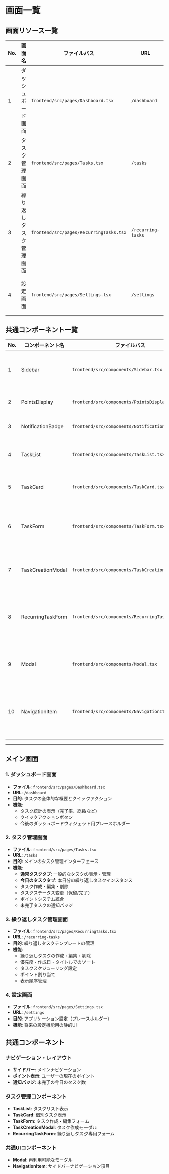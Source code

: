 # 画面一覧

## 画面リソース一覧

| No. | 画面名 | ファイルパス | URL | 主要機能 |
|-----|--------|-------------|-----|----------|
| 1 | ダッシュボード画面 | `frontend/src/pages/Dashboard.tsx` | `/dashboard` | 統計表示、クイックアクション |
| 2 | タスク管理画面 | `frontend/src/pages/Tasks.tsx` | `/tasks` | 通常タスク・今日のタスク管理 |
| 3 | 繰り返しタスク管理画面 | `frontend/src/pages/RecurringTasks.tsx` | `/recurring-tasks` | 繰り返しタスクテンプレート管理 |
| 4 | 設定画面 | `frontend/src/pages/Settings.tsx` | `/settings` | アプリケーション設定 |

## 共通コンポーネント一覧

| No. | コンポーネント名 | ファイルパス | 用途 |
|-----|-----------------|-------------|------|
| 1 | Sidebar | `frontend/src/components/Sidebar.tsx` | メインナビゲーション |
| 2 | PointsDisplay | `frontend/src/components/PointsDisplay.tsx` | ポイント表示 |
| 3 | NotificationBadge | `frontend/src/components/NotificationBadge.tsx` | 通知バッジ |
| 4 | TaskList | `frontend/src/components/TaskList.tsx` | タスクリスト表示 |
| 5 | TaskCard | `frontend/src/components/TaskCard.tsx` | 個別タスク表示 |
| 6 | TaskForm | `frontend/src/components/TaskForm.tsx` | タスク作成・編集フォーム |
| 7 | TaskCreationModal | `frontend/src/components/TaskCreationModal.tsx` | タスク作成モーダル |
| 8 | RecurringTaskForm | `frontend/src/components/RecurringTaskForm.tsx` | 繰り返しタスク専用フォーム |
| 9 | Modal | `frontend/src/components/Modal.tsx` | 再利用可能なモーダル |
| 10 | NavigationItem | `frontend/src/components/NavigationItem.tsx` | サイドバーナビゲーション項目 |

---

## メイン画面

### 1. ダッシュボード画面
- **ファイル**: `frontend/src/pages/Dashboard.tsx`
- **URL**: `/dashboard`
- **目的**: タスクの全体的な概要とクイックアクション
- **機能**:
  - タスク統計の表示（完了率、総数など）
  - クイックアクションボタン
  - 今後のダッシュボードウィジェット用プレースホルダー

### 2. タスク管理画面
- **ファイル**: `frontend/src/pages/Tasks.tsx`
- **URL**: `/tasks`
- **目的**: メインのタスク管理インターフェース
- **機能**:
  - **通常タスクタブ**: 一般的なタスクの表示・管理
  - **今日のタスクタブ**: 本日分の繰り返しタスクインスタンス
  - タスク作成・編集・削除
  - タスクステータス変更（保留/完了）
  - ポイントシステム統合
  - 未完了タスクの通知バッジ

### 3. 繰り返しタスク管理画面
- **ファイル**: `frontend/src/pages/RecurringTasks.tsx`
- **URL**: `/recurring-tasks`
- **目的**: 繰り返しタスクテンプレートの管理
- **機能**:
  - 繰り返しタスクの作成・編集・削除
  - 優先度・作成日・タイトルでのソート
  - タスクスケジューリング設定
  - ポイント割り当て
  - 表示順序管理

### 4. 設定画面
- **ファイル**: `frontend/src/pages/Settings.tsx`
- **URL**: `/settings`
- **目的**: アプリケーション設定（プレースホルダー）
- **機能**: 将来の設定機能用の静的UI

## 共通コンポーネント

### ナビゲーション・レイアウト
- **サイドバー**: メインナビゲーション
- **ポイント表示**: ユーザーの現在のポイント
- **通知バッジ**: 未完了の今日のタスク数

### タスク管理コンポーネント
- **TaskList**: タスクリスト表示
- **TaskCard**: 個別タスク表示
- **TaskForm**: タスク作成・編集フォーム
- **TaskCreationModal**: タスク作成モーダル
- **RecurringTaskForm**: 繰り返しタスク専用フォーム

### 共通UIコンポーネント
- **Modal**: 再利用可能なモーダル
- **NavigationItem**: サイドバーナビゲーション項目